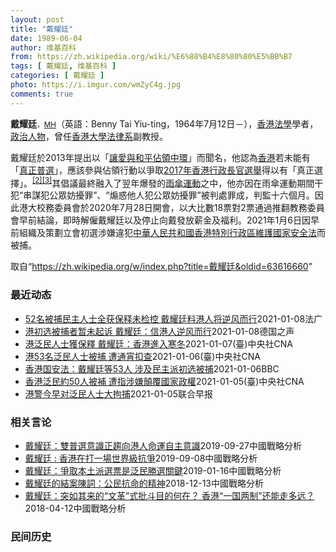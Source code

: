 ```yaml
---
layout: post
title: "戴耀廷"
date: 1989-06-04
author: 维基百科
from: https://zh.wikipedia.org/wiki/%E6%88%B4%E8%80%80%E5%BB%B7
tags: [ 戴耀廷, 维基百科 ]
categories: [ 戴耀廷 ]
photo: https://i.imgur.com/wmZyC4g.jpg
comments: true
---
```

<div class="mw-parser-output">
<p><b>戴耀廷</b><span style="font-size:smaller">，<a href="/wiki/%E6%A6%AE%E8%AD%BD%E5%8B%B3%E7%AB%A0_(%E9%A6%99%E6%B8%AF)" title="榮譽勳章 (香港)">MH</a></span>（英語：<span lang="en">Benny Tai Yiu-ting</span>，1964年7月12日<span class="useeditintro" title="Template:BLP editintro">－</span>），<a href="/wiki/%E9%A6%99%E6%B8%AF" title="香港">香港</a><a href="/wiki/%E6%B3%95%E5%AD%B8" class="mw-redirect" title="法學">法學</a>學者，<a href="/wiki/%E6%94%BF%E6%B2%BB%E4%BA%BA%E7%89%A9" title="政治人物">政治人物</a>，曾任<a href="/wiki/%E9%A6%99%E6%B8%AF%E5%A4%A7%E5%AD%B8" title="香港大學">香港大學</a><a href="/wiki/%E9%A6%99%E6%B8%AF%E5%A4%A7%E5%AD%B8%E6%B3%95%E5%BE%8B%E5%AD%B8%E9%99%A2" title="香港大學法律學院">法律系</a>副教授。
</p><p>戴耀廷於2013年提出以「<a href="/wiki/%E8%AE%93%E6%84%9B%E8%88%87%E5%92%8C%E5%B9%B3%E4%BD%94%E9%A0%98%E4%B8%AD%E7%92%B0" title="讓愛與和平佔領中環">讓愛與和平佔領中環</a>」而聞名，他認為<a href="/wiki/%E9%A6%99%E6%B8%AF" title="香港">香港</a>若未能有「<a href="/wiki/%E7%9C%9F%E6%99%AE%E9%81%B8" title="真普選">真正普選</a>」，應該參與佔領行動以爭取<a href="/wiki/2017%E5%B9%B4%E9%A6%99%E6%B8%AF%E8%A1%8C%E6%94%BF%E9%95%B7%E5%AE%98%E9%81%B8%E8%88%89" class="mw-redirect" title="2017年香港行政長官選舉">2017年香港行政長官選舉</a>得以有「真正選擇」。<sup id="cite_ref-2" class="reference"><a href="#cite_note-2">[2]</a></sup><sup id="cite_ref-3" class="reference"><a href="#cite_note-3">[3]</a></sup>其倡議最終融入了翌年爆發的<a href="/wiki/%E9%9B%A8%E5%82%98%E9%81%8B%E5%8B%95" class="mw-redirect" title="雨傘運動">雨傘運動</a>之中，他亦因在雨傘運動期間干犯“串謀犯公眾妨擾罪”、“煽惑他人犯公眾妨擾罪”被判處罪成，判監十六個月。因此港大校務委員會於2020年7月28日開會，以大比數18票對2票通過推翻教務委員會早前結論，即時解僱戴耀廷以及停止向戴發放薪金及福利。2021年1月6日因早前組織及策劃立會初選涉嫌違犯<a href="/wiki/%E4%B8%AD%E8%8F%AF%E4%BA%BA%E6%B0%91%E5%85%B1%E5%92%8C%E5%9C%8B%E9%A6%99%E6%B8%AF%E7%89%B9%E5%88%A5%E8%A1%8C%E6%94%BF%E5%8D%80%E7%B6%AD%E8%AD%B7%E5%9C%8B%E5%AE%B6%E5%AE%89%E5%85%A8%E6%B3%95" title="中華人民共和國香港特別行政區維護國家安全法">中華人民共和國香港特別行政區維護國家安全法</a>而被捕。
</p>
</div><noscript><img src="//zh.wikipedia.org/wiki/Special:CentralAutoLogin/start?type=1x1" alt="" title="" width="1" height="1" style="border: none; position: absolute;"></noscript>
<div class="printfooter">取自“<a dir="ltr" href="https://zh.wikipedia.org/w/index.php?title=戴耀廷&amp;oldid=63616660">https://zh.wikipedia.org/w/index.php?title=戴耀廷&amp;oldid=63616660</a>”</div><div id="recent-news"><h3>最近动态</h3><ul><li><a href="https://nodebe4.github.io/waimei/2021-01-08/52%E5%90%8D%E8%A2%AB%E6%8D%95%E6%B0%91%E4%B8%BB%E4%BA%BA%E5%A3%AB%E5%85%A8%E8%8E%B7%E4%BF%9D%E9%87%8A%E6%9C%AA%E6%A3%80%E6%8E%A7-%E6%88%B4%E8%80%80%E5%BB%B7%E6%96%99%E6%B8%AF%E4%BA%BA%E5%B0%86%E9%80%86%E9%A3%8E%E8%80%8C%E8%A1%8C" title="52名被捕民主人士全获保释未检控 戴耀廷料港人将逆风而行—— 08/01/2021 - 08:50 香港警方前(6日)天大肆拘捕发起和参与民主派初选的53人，除初选协调人区诺轩须到酒店进行检疫隔...">52名被捕民主人士全获保释未检控 戴耀廷料港人将逆风而行</a><time>2021-01-08</time><a class="tag">法广</a></li>
<li><a href="https://nodebe4.github.io/waimei/2021-01-08/%E6%B8%AF%E5%88%9D%E9%80%89%E8%A2%AB%E6%8D%95%E8%80%85%E6%9A%82%E6%9C%AA%E8%B5%B7%E8%AF%89-%E6%88%B4%E8%80%80%E5%BB%B7-%E4%BF%A1%E6%B8%AF%E4%BA%BA%E9%80%86%E9%A3%8E%E8%80%8C%E8%A1%8C" title="港初选被捕者暂未起诉 &nbsp;戴耀廷：信港人逆风而行—— 2021-01-08T07:17:31.291Z 这波大抓捕中，有55位民主派人士被捕。 （德国之声中文网）55位参与民主派初选的人士涉嫌干犯...">港初选被捕者暂未起诉  戴耀廷：信港人逆风而行</a><time>2021-01-08</time><a class="tag">德国之声</a></li>
<li><a href="https://nodebe4.github.io/waimei/2021-01-07/%E6%B8%AF%E6%B3%9B%E6%B0%91%E4%BA%BA%E5%A3%AB%E7%8D%B2%E4%BF%9D%E9%87%8B-%E6%88%B4%E8%80%80%E5%BB%B7-%E9%A6%99%E6%B8%AF%E9%80%B2%E5%85%A5%E5%AF%92%E5%86%AC" title="港泛民人士獲保釋 戴耀廷：香港進入寒冬—— （中央社記者張謙香港8日電）因涉嫌違反香港國安法被捕的55名泛民人士，昨晚起陸續獲得警方批准保釋，其中前香港大學法律學系副教授戴耀廷保釋後說，「香港進...">港泛民人士獲保釋  戴耀廷：香港進入寒冬</a><time>2021-01-07</time><a class="tag">(臺)中央社CNA</a></li>
<li><a href="https://nodebe4.github.io/waimei/2021-01-06/%E6%B8%AF53%E5%90%8D%E6%B3%9B%E6%B0%91%E4%BA%BA%E5%A3%AB%E8%A2%AB%E6%8D%95-%E9%81%AD%E9%80%9A%E5%AE%B5%E6%89%A3%E6%9F%A5" title="港53名泛民人士被捕 遭通宵扣查—— 香港警方6日逮捕了53名泛民主派人士，包括香港大學法律學院前副教授戴耀廷（左）、民主黨前主席胡志偉（右），據報導，到7日上午9時仍未獲釋。（左圖為中央社檔案...">港53名泛民人士被捕 遭通宵扣查</a><time>2021-01-06</time><a class="tag">(臺)中央社CNA</a></li>
<li><a href="https://nodebe4.github.io/waimei/2021-01-06/%E9%A6%99%E6%B8%AF%E5%9B%BD%E5%AE%89%E6%B3%95-%E6%88%B4%E8%80%80%E5%BB%B7%E7%AD%8953%E4%BA%BA-%E6%B6%89%E5%8F%8A%E6%B0%91%E4%B8%BB%E6%B4%BE%E5%88%9D%E9%80%89%E8%A2%AB%E6%8D%95" title="香港国安法：戴耀廷等53人 涉及民主派初选被捕—— 香港国安法：戴耀廷等53人 涉及民主派初选被捕 香港国安法：戴耀廷等53人 涉及民主派初选被捕 1 小时前 香港警方星期三（1月6日）对民主派...">香港国安法：戴耀廷等53人 涉及民主派初选被捕</a><time>2021-01-06</time><a class="tag">BBC</a></li>
<li><a href="https://nodebe4.github.io/waimei/2021-01-05/%E9%A6%99%E6%B8%AF%E6%B3%9B%E6%B0%91%E7%B4%8450%E4%BA%BA%E8%A2%AB%E8%A3%9C-%E9%81%AD%E6%8C%87%E6%B6%89%E5%AB%8C%E9%A1%9B%E8%A6%86%E5%9C%8B%E5%AE%B6%E6%94%BF%E6%AC%8A" title="香港泛民約50人被補 遭指涉嫌顛覆國家政權—— 香港數十名泛民主派人士6日被捕，被捕者包括民主黨前主席胡志偉（左1），和香港大學法律學院前副教授戴耀廷（右1）等人。（圖左1至3取自胡志偉、涂謹申...">香港泛民約50人被補 遭指涉嫌顛覆國家政權</a><time>2021-01-05</time><a class="tag">(臺)中央社CNA</a></li>
<li><a href="https://nodebe4.github.io/waimei/2021-01-05/%E6%B8%AF%E8%AD%A6%E4%BB%8A%E6%97%A9%E5%AF%B9%E6%B3%9B%E6%B0%91%E4%BA%BA%E5%A3%AB%E5%A4%A7%E6%8B%98%E6%8D%95" title="港警今早对泛民人士大拘捕—— 香港警方今早上门拘捕泛民人士，部分被捕人士的面簿专页指，事件与早前初选有关。（林卓廷面簿专页） 一批泛民人士今早被香港警方上门拘捕，消息指，被捕者包括戴耀廷、胡志伟...">港警今早对泛民人士大拘捕</a><time>2021-01-05</time><a class="tag">联合早报</a></li>
</ul></div><div id="open-opinion"><h3>相关言论</h3><ul><li><a href="https://nodebe4.github.io/opinion/2019-09-27/%E6%88%B4%E8%80%80%E5%BB%B7-%E9%9B%99%E6%99%AE%E9%81%B8%E6%84%8F%E8%AD%98%E6%AD%A3%E8%B6%A8%E5%90%91%E6%B8%AF%E4%BA%BA%E5%91%BD%E9%81%8B%E8%87%AA%E4%B8%BB%E6%84%8F%E8%AD%98/" title="戴耀廷">戴耀廷：雙普選意識正趨向港人命運自主意識</a><time>2019-09-27</time><a class="tag">中國戰略分析</a></li>
<li><a href="https://nodebe4.github.io/opinion/2019-09-08/%E6%88%B4%E8%80%80%E5%BB%B7-%E9%A6%99%E6%B8%AF%E5%9C%A8%E6%89%93%E4%B8%80%E5%A0%B4%E4%B8%96%E7%95%8C%E7%B4%9A%E6%8A%97%E7%88%AD/" title="戴耀廷">戴耀廷 : 香港在打一場世界級抗爭</a><time>2019-09-08</time><a class="tag">中國戰略分析</a></li>
<li><a href="https://nodebe4.github.io/opinion/2019-01-16/%E6%88%B4%E8%80%80%E5%BB%B7-%E7%88%AD%E5%8F%96%E6%9C%AC%E5%9C%9F%E6%B4%BE%E9%81%B8%E7%A5%A8%E6%98%AF%E6%B3%9B%E6%B0%91%E5%8B%9D%E9%81%B8%E9%97%9C%E9%8D%B5/" title="戴耀廷">戴耀廷：爭取本土派選票是泛民勝選關鍵</a><time>2019-01-16</time><a class="tag">中國戰略分析</a></li>
<li><a href="https://nodebe4.github.io/opinion/2018-12-13/%E6%88%B4%E8%80%80%E5%BB%B7%E7%9A%84%E7%B5%90%E6%A1%88%E9%99%B3%E8%A9%9E-%E5%85%AC%E6%B0%91%E6%8A%97%E5%91%BD%E7%9A%84%E7%B2%BE%E7%A5%9E/" title="">戴耀廷的結案陳詞：公民抗命的精神</a><time>2018-12-13</time><a class="tag">中國戰略分析</a></li>
<li><a href="https://nodebe4.github.io/opinion/2018-04-12/%E6%88%B4%E8%80%80%E5%BB%B7-%E7%AA%81%E5%A6%82%E5%85%B6%E6%9D%A5%E7%9A%84-%E6%96%87%E9%9D%A9-%E5%BC%8F%E6%89%B9%E6%96%97%E7%9B%AE%E7%9A%84%E4%BD%95%E5%9C%A8-%E9%A6%99%E6%B8%AF-%E4%B8%80%E5%9B%BD%E4%B8%A4%E5%88%B6-%E8%BF%98%E8%83%BD%E8%B5%B0%E5%A4%9A%E8%BF%9C/" title="戴耀廷">戴耀廷：突如其来的“文革”式批斗目的何在？ 香港“一国两制”还能走多远？</a><time>2018-04-12</time><a class="tag">中國戰略分析</a></li>
</ul></div><div id="mjls-record"><h3>民间历史</h3><ul></ul></div>
